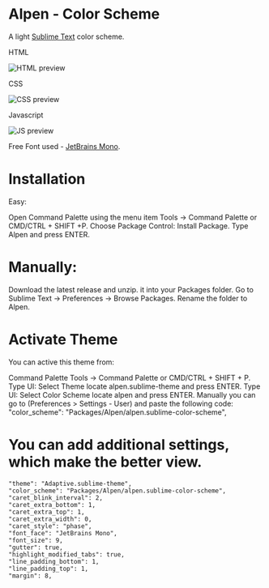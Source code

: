 # Alpen - Color Scheme

A light [Sublime Text](https://www.sublimetext.com) color scheme. 

HTML

![HTML preview](../main/doc/alpen_html.png)

CSS

![CSS preview](../main/doc/alpen_css.png)

Javascript

![JS preview](../main/doc/alpen_js.png)

Free Font used - [JetBrains Mono](https://www.jetbrains.com/lp/mono/).

# Installation

Easy:

Open Command Palette using the menu item Tools → Command Palette or CMD/CTRL + SHIFT +P.
Choose Package Control: Install Package.
Type Alpen and press ENTER.

# Manually:

Download the latest release and unzip. it into your Packages folder.
Go to Sublime Text → Preferences → Browse Packages.
Rename the folder to Alpen.

# Activate Theme

You can active this theme from:

Command Palette Tools → Command Palette or CMD/CTRL + SHIFT + P.
Type UI: Select Theme locate alpen.sublime-theme and press ENTER.
Type UI: Select Color Scheme locate alpen and press ENTER.
Manually you can go to (Preferences > Settings - User) and paste the following code:
"color_scheme": "Packages/Alpen/alpen.sublime-color-scheme",

# You can add additional settings, which make the better view.

	"theme": "Adaptive.sublime-theme",
	"color_scheme": "Packages/Alpen/alpen.sublime-color-scheme",
	"caret_blink_interval": 2,
	"caret_extra_bottom": 1,
	"caret_extra_top": 1,
	"caret_extra_width": 0,
	"caret_style": "phase",	
	"font_face": "JetBrains Mono",
	"font_size": 9,
	"gutter": true,
	"highlight_modified_tabs": true,
	"line_padding_bottom": 1,
	"line_padding_top": 1,
	"margin": 8,
